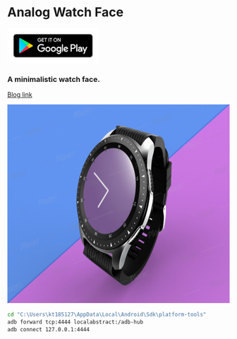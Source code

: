 # Analog Watch Face
<a href='https://play.google.com/store/apps/details?id=com.nikit.analog'>
<img alt='Get it on Google Play' src="images/google-play-badge.png" height="80" />
</a>

### A minimalistic watch face.
[Blog link](https://proandroiddev.com/build-watch-faces-for-wear-os-44be9d536a9a)

<img  src="images/screenshot.png" height="450" />

```bash
cd "C:\Users\kt185127\AppData\Local\Android\Sdk\platform-tools"
adb forward tcp:4444 localabstract:/adb-hub
adb connect 127.0.0.1:4444
```